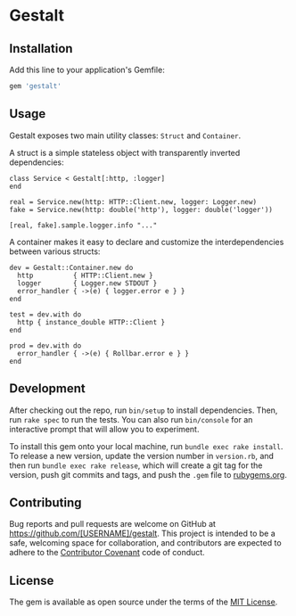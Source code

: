 # Gestalt


## Installation

Add this line to your application's Gemfile:

```ruby
gem 'gestalt'
```

## Usage

Gestalt exposes two main utility classes: `Struct` and `Container`.

A struct is a simple stateless object with transparently inverted dependencies:

```
class Service < Gestalt[:http, :logger]
end

real = Service.new(http: HTTP::Client.new, logger: Logger.new)
fake = Service.new(http: double('http'), logger: double('logger'))

[real, fake].sample.logger.info "..."
```

A container makes it easy to declare and customize the interdependencies between various structs:

```
dev = Gestalt::Container.new do
  http          { HTTP::Client.new }
  logger        { Logger.new STDOUT }
  error_handler { ->(e) { logger.error e } }
end

test = dev.with do
  http { instance_double HTTP::Client }
end

prod = dev.with do
  error_handler { ->(e) { Rollbar.error e } }
end
```


## Development

After checking out the repo, run `bin/setup` to install dependencies. Then, run `rake spec` to run the tests. You can also run `bin/console` for an interactive prompt that will allow you to experiment.

To install this gem onto your local machine, run `bundle exec rake install`. To release a new version, update the version number in `version.rb`, and then run `bundle exec rake release`, which will create a git tag for the version, push git commits and tags, and push the `.gem` file to [rubygems.org](https://rubygems.org).

## Contributing

Bug reports and pull requests are welcome on GitHub at https://github.com/[USERNAME]/gestalt. This project is intended to be a safe, welcoming space for collaboration, and contributors are expected to adhere to the [Contributor Covenant](http://contributor-covenant.org) code of conduct.


## License

The gem is available as open source under the terms of the [MIT License](http://opensource.org/licenses/MIT).

